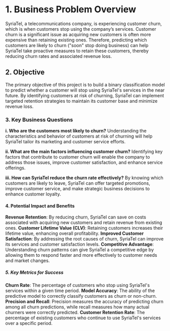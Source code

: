 # 1. Business Problem Overview


SyriaTel, a telecommunications company, is experiencing customer churn, which is when customers stop using the company’s services. Customer churn is a significant issue as acquiring new customers is often more expensive than retaining existing ones. Therefore, predicting which customers are likely to churn ("soon" stop doing business) can help SyriaTel take proactive measures to retain these customers, thereby reducing churn rates and associated revenue loss.

## 2. Objective

The primary objective of this project is to build a binary classification model to predict whether a customer will stop using SyriaTel's services in the near future. By identifying customers at risk of churning, SyriaTel can implement targeted retention strategies to maintain its customer base and minimize revenue loss.

### 3. Key Business Questions

**i. Who are the customers most likely to churn?**
Understanding the characteristics and behavior of customers at risk of churning will help SyriaTel tailor its marketing and customer service efforts.

**ii. What are the main factors influencing customer churn?**
Identifying key factors that contribute to customer churn will enable the company to address those issues, improve customer satisfaction, and enhance service offerings.

**iii. How can SyriaTel reduce the churn rate effectively?**
By knowing which customers are likely to leave, SyriaTel can offer targeted promotions, improve customer service, and make strategic business decisions to enhance customer loyalty.



#### 4. Potential Impact and Benefits

**Revenue Retention**: By reducing churn, SyriaTel can save on costs associated with acquiring new customers and retain revenue from existing ones.
**Customer Lifetime Value (CLV)**: Retaining customers increases their lifetime value, enhancing overall profitability.
**Improved Customer Satisfaction**: By addressing the root causes of churn, SyriaTel can improve its services and customer satisfaction levels.
**Competitive Advantage**: Understanding churn patterns can give SyriaTel a competitive edge by allowing them to respond faster and more effectively to customer needs and market changes.


##### 5. Key Metrics for Success

**Churn Rate**: The percentage of customers who stop using SyriaTel's services within a given time period.
**Model Accuracy**: The ability of the predictive model to correctly classify customers as churn or non-churn.
**Precision and Recall**: Precision measures the accuracy of predicting churn among all churn predictions, while recall measures how many actual churners were correctly predicted.
**Customer Retention Rate**: The percentage of existing customers who continue to use SyriaTel's services over a specific period.